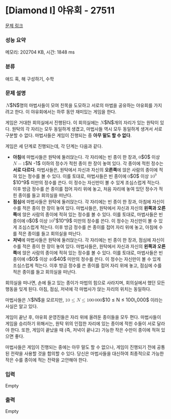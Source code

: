 # [Diamond I] 야유회 - 27511 

[문제 링크](https://www.acmicpc.net/problem/27511) 

### 성능 요약

메모리: 202704 KB, 시간: 1848 ms

### 분류

애드 혹, 해 구성하기, 수학

### 문제 설명

<p><mjx-container class="MathJax" jax="CHTML" style="font-size: 109%; position: relative;"> <mjx-math class="MJX-TEX" aria-hidden="true"><mjx-mi class="mjx-i"><mjx-c class="mjx-c1D441 TEX-I"></mjx-c></mjx-mi></mjx-math><mjx-assistive-mml unselectable="on" display="inline"><math xmlns="http://www.w3.org/1998/Math/MathML"><mi>N</mi></math></mjx-assistive-mml><span aria-hidden="true" class="no-mathjax mjx-copytext">$N$</span></mjx-container>명의 마법사들이 모여 친목을 도모하고 서로의 마법을 공유하는 야유회를 가지려고 한다. 이 야유회에서는 하루 동안 재미있는 게임을 한다.</p>

<p>게임은 거대한 회의실에서 진행된다. 이 회의실에는 <mjx-container class="MathJax" jax="CHTML" style="font-size: 109%; position: relative;"><mjx-math class="MJX-TEX" aria-hidden="true"><mjx-mi class="mjx-i"><mjx-c class="mjx-c1D441 TEX-I"></mjx-c></mjx-mi></mjx-math><mjx-assistive-mml unselectable="on" display="inline"><math xmlns="http://www.w3.org/1998/Math/MathML"><mi>N</mi></math></mjx-assistive-mml><span aria-hidden="true" class="no-mathjax mjx-copytext">$N$</span></mjx-container>개의 자리가 있는 원탁이 있다. 원탁의 각 자리는 모두 동일하게 생겼고, 마법사들 역시 모두 동일하게 생겨서 서로 구분할 수 없다. 마법사들은 게임이 진행되는 중 <strong>아무 말도 할 수 없다</strong>.</p>

<p>게임은 세 단계로 진행되는데, 각 단계는 다음과 같다.</p>

<ul>
	<li><strong>아침</strong>에 마법사들은 원탁에 둘러앉는다. 각 자리에는 빈 종이 한 장과, <mjx-container class="MathJax" jax="CHTML" style="font-size: 109%; position: relative;"><mjx-math class="MJX-TEX" aria-hidden="true"><mjx-mn class="mjx-n"><mjx-c class="mjx-c30"></mjx-c></mjx-mn></mjx-math><mjx-assistive-mml unselectable="on" display="inline"><math xmlns="http://www.w3.org/1998/Math/MathML"><mn>0</mn></math></mjx-assistive-mml><span aria-hidden="true" class="no-mathjax mjx-copytext">$0$</span></mjx-container> 이상 <mjx-container class="MathJax" jax="CHTML" style="font-size: 109%; position: relative;"><mjx-math class="MJX-TEX" aria-hidden="true"><mjx-mi class="mjx-i"><mjx-c class="mjx-c1D441 TEX-I"></mjx-c></mjx-mi><mjx-mo class="mjx-n" space="3"><mjx-c class="mjx-c2212"></mjx-c></mjx-mo><mjx-mn class="mjx-n" space="3"><mjx-c class="mjx-c31"></mjx-c></mjx-mn></mjx-math><mjx-assistive-mml unselectable="on" display="inline"><math xmlns="http://www.w3.org/1998/Math/MathML"><mi>N</mi><mo>−</mo><mn>1</mn></math></mjx-assistive-mml><span aria-hidden="true" class="no-mathjax mjx-copytext">$N -1$</span></mjx-container> 이하의 정수가 적힌 종이 한 장이 놓여 있다. 각 종이에 적힌 정수는 <strong>서로 다르다</strong>. 마법사들은, 원탁에서 자신과 자신의 <strong>오른쪽</strong>에 앉은 사람의 종이에 적혀 있는 정수를 볼 수 있다. 이를 토대로, 마법사들은 빈 종이에 <mjx-container class="MathJax" jax="CHTML" style="font-size: 109%; position: relative;"><mjx-math class="MJX-TEX" aria-hidden="true"><mjx-mn class="mjx-n"><mjx-c class="mjx-c30"></mjx-c></mjx-mn></mjx-math><mjx-assistive-mml unselectable="on" display="inline"><math xmlns="http://www.w3.org/1998/Math/MathML"><mn>0</mn></math></mjx-assistive-mml><span aria-hidden="true" class="no-mathjax mjx-copytext">$0$</span></mjx-container> 이상 <mjx-container class="MathJax" jax="CHTML" style="font-size: 109%; position: relative;"><mjx-math class="MJX-TEX" aria-hidden="true"><mjx-msup><mjx-mn class="mjx-n"><mjx-c class="mjx-c31"></mjx-c><mjx-c class="mjx-c30"></mjx-c></mjx-mn><mjx-script style="vertical-align: 0.393em;"><mjx-mn class="mjx-n" size="s"><mjx-c class="mjx-c39"></mjx-c></mjx-mn></mjx-script></mjx-msup></mjx-math><mjx-assistive-mml unselectable="on" display="inline"><math xmlns="http://www.w3.org/1998/Math/MathML"><msup><mn>10</mn><mn>9</mn></msup></math></mjx-assistive-mml><span aria-hidden="true" class="no-mathjax mjx-copytext">$10^9$</span></mjx-container> 미만의 정수를 쓴다. 이 정수는 자신만이 볼 수 있게 조심스럽게 적는다. 이후 방금 정수를 쓴 종이를 접어 자리 위에 놓고, 처음 자리에 놓여 있던 정수가 적힌 종이를 들고 회의실을 떠난다.</li>
	<li><strong>점심</strong>에 마법사들은 원탁에 둘러앉는다. 각 자리에는 빈 종이 한 장과, 아침에 자신이 수를 적은 종이 한 장이 놓여 있다. 마법사들은, 원탁에서 자신과 자신의 <strong>왼쪽과 오른쪽</strong>에 앉은 사람의 종이에 적혀 있는 정수를 볼 수 있다. 이를 토대로, 마법사들은 빈 종이에 <mjx-container class="MathJax" jax="CHTML" style="font-size: 109%; position: relative;"><mjx-math class="MJX-TEX" aria-hidden="true"><mjx-mn class="mjx-n"><mjx-c class="mjx-c30"></mjx-c></mjx-mn></mjx-math><mjx-assistive-mml unselectable="on" display="inline"><math xmlns="http://www.w3.org/1998/Math/MathML"><mn>0</mn></math></mjx-assistive-mml><span aria-hidden="true" class="no-mathjax mjx-copytext">$0$</span></mjx-container> 이상 <mjx-container class="MathJax" jax="CHTML" style="font-size: 109%; position: relative;"><mjx-math class="MJX-TEX" aria-hidden="true"><mjx-msup><mjx-mn class="mjx-n"><mjx-c class="mjx-c31"></mjx-c><mjx-c class="mjx-c30"></mjx-c></mjx-mn><mjx-script style="vertical-align: 0.393em;"><mjx-mn class="mjx-n" size="s"><mjx-c class="mjx-c39"></mjx-c></mjx-mn></mjx-script></mjx-msup></mjx-math><mjx-assistive-mml unselectable="on" display="inline"><math xmlns="http://www.w3.org/1998/Math/MathML"><msup><mn>10</mn><mn>9</mn></msup></math></mjx-assistive-mml><span aria-hidden="true" class="no-mathjax mjx-copytext">$10^9$</span></mjx-container> 미만의 정수를 쓴다. 이 정수는 자신만이 볼 수 있게 조심스럽게 적는다. 이후 방금 정수를 쓴 종이를 접어 자리 위에 놓고, 아침에 수를 적은 종이를 들고 회의실을 떠난다.</li>
	<li><strong>저녁</strong>에 마법사들은 원탁에 둘러앉는다. 각 자리에는 빈 종이 한 장과, 점심에 자신이 수를 적은 종이 한 장이 놓여 있다. 마법사들은, 원탁에서 자신과 자신의 <strong>왼쪽과 오른쪽</strong>에 앉은 사람의 종이에 적혀 있는 정수를 볼 수 있다. 이를 토대로, 마법사들은 빈 종이에 <mjx-container class="MathJax" jax="CHTML" style="font-size: 109%; position: relative;"><mjx-math class="MJX-TEX" aria-hidden="true"><mjx-mn class="mjx-n"><mjx-c class="mjx-c30"></mjx-c></mjx-mn></mjx-math><mjx-assistive-mml unselectable="on" display="inline"><math xmlns="http://www.w3.org/1998/Math/MathML"><mn>0</mn></math></mjx-assistive-mml><span aria-hidden="true" class="no-mathjax mjx-copytext">$0$</span></mjx-container> 이상 <mjx-container class="MathJax" jax="CHTML" style="font-size: 109%; position: relative;"><mjx-math class="MJX-TEX" aria-hidden="true"><mjx-mn class="mjx-n"><mjx-c class="mjx-c34"></mjx-c><mjx-c class="mjx-c30"></mjx-c></mjx-mn></mjx-math><mjx-assistive-mml unselectable="on" display="inline"><math xmlns="http://www.w3.org/1998/Math/MathML"><mn>40</mn></math></mjx-assistive-mml><span aria-hidden="true" class="no-mathjax mjx-copytext">$40$</span></mjx-container> 미만의 정수를 쓴다. 이 정수는 자신만이 볼 수 있게 조심스럽게 적는다. 이후 방금 정수를 쓴 종이를 접어 자리 위에 놓고, 점심에 수를 적은 종이를 들고 회의실을 떠난다.</li>
</ul>

<p>회의실을 떠나면, 손에 들고 있는 종이가 마법의 힘으로 사라지며, 회의실에서 했던 모든 행동을 잊게 된다. 아침, 점심, 저녁에 각 마법사가 앉는 자리의 위치는 동일하다.</p>

<p>마법사들은 <mjx-container class="MathJax" jax="CHTML" style="font-size: 109%; position: relative;"><mjx-math class="MJX-TEX" aria-hidden="true"><mjx-mi class="mjx-i"><mjx-c class="mjx-c1D441 TEX-I"></mjx-c></mjx-mi></mjx-math><mjx-assistive-mml unselectable="on" display="inline"><math xmlns="http://www.w3.org/1998/Math/MathML"><mi>N</mi></math></mjx-assistive-mml><span aria-hidden="true" class="no-mathjax mjx-copytext">$N$</span></mjx-container>을 모르지만, <mjx-container class="MathJax" jax="CHTML" style="font-size: 109%; position: relative;"><mjx-math class="MJX-TEX" aria-hidden="true"><mjx-mn class="mjx-n"><mjx-c class="mjx-c31"></mjx-c><mjx-c class="mjx-c30"></mjx-c></mjx-mn><mjx-mo class="mjx-n" space="4"><mjx-c class="mjx-c2264"></mjx-c></mjx-mo><mjx-mi class="mjx-i" space="4"><mjx-c class="mjx-c1D441 TEX-I"></mjx-c></mjx-mi><mjx-mo class="mjx-n" space="4"><mjx-c class="mjx-c2264"></mjx-c></mjx-mo><mjx-mn class="mjx-n" space="4"><mjx-c class="mjx-c31"></mjx-c><mjx-c class="mjx-c30"></mjx-c><mjx-c class="mjx-c30"></mjx-c></mjx-mn><mjx-mstyle><mjx-mspace style="width: 0.167em;"></mjx-mspace></mjx-mstyle><mjx-mn class="mjx-n"><mjx-c class="mjx-c30"></mjx-c><mjx-c class="mjx-c30"></mjx-c><mjx-c class="mjx-c30"></mjx-c></mjx-mn></mjx-math><mjx-assistive-mml unselectable="on" display="inline"><math xmlns="http://www.w3.org/1998/Math/MathML"><mn>10</mn><mo>≤</mo><mi>N</mi><mo>≤</mo><mn>100</mn><mstyle scriptlevel="0"><mspace width="0.167em"></mspace></mstyle><mn>000</mn></math></mjx-assistive-mml><span aria-hidden="true" class="no-mathjax mjx-copytext">$10 ≤ N ≤ 100\,000$</span></mjx-container> 이라는 사실은 알고 있다.</p>

<p>게임이 끝난 후, 야유회 운영진들은 자리 위에 올려둔 종이들을 모두 편다. 마법사들이 게임을 승리하기 위해서는, 원탁 위의 인접한 자리에 있는 종이에 적힌 수들이 서로 달라야 한다. 또한, 게임이 끝났을 때 (즉, 저녁이 끝나고) 가능한 작은 수만이 종이에 적혀 있으면 좋다.</p>

<p>마법사들은 게임이 진행되는 중에는 아무 말도 할 수 없으나, 게임이 진행되기 전에 공통된 전략을 사용할 것을 합의할 수 있다. 당신은 마법사들을 대신하여 최종적으로 가능한 작은 수를 종이에 적는 전략을 고안해야 한다.</p>

### 입력 

 Empty

### 출력 

 Empty

